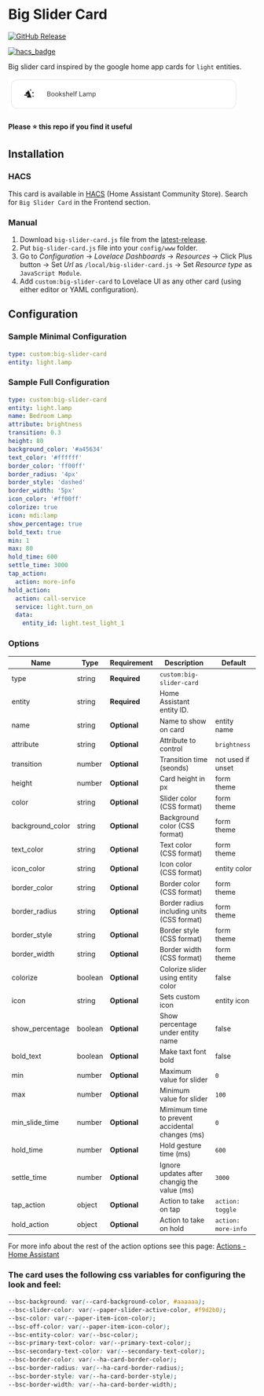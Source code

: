 # Big Slider Card
[![GitHub Release][releases-shield]][releases]
<!-- [![hacs_badge](https://img.shields.io/badge/HACS-default-orange.svg?style=for-the-badge)](https://github.com/custom-components/hacs) -->
[![hacs_badge](https://img.shields.io/badge/HACS-Default-41BDF5.svg?style=for-the-badge)](https://github.com/hacs/integration)

Big slider card inspired by the google home app cards for `light` entities.

<picture>
  <source media="(prefers-color-scheme: dark)" srcset="https://raw.githubusercontent.com/nicufarmache/lovelace-big-slider-card/master/readme-images/prev-dark.gif">
  <img width="470" alt="Preview" src="https://raw.githubusercontent.com/nicufarmache/lovelace-big-slider-card/master/readme-images/prev-light.gif">
</picture>

#### Please ⭐️ this repo if you find it useful


## Installation

### HACS
This card is available in [HACS][hacs] (Home Assistant Community Store).
Search for `Big Slider Card` in the Frontend section.

### Manual

1. Download `big-slider-card.js` file from the [latest-release].
2. Put `big-slider-card.js` file into your `config/www` folder.
3. Go to _Configuration_ → _Lovelace Dashboards_ → _Resources_ → Click Plus button → Set _Url_ as `/local/big-slider-card.js` → Set _Resource type_ as `JavaScript Module`.
4. Add `custom:big-slider-card` to Lovelace UI as any other card (using either editor or YAML configuration).

## Configuration
### Sample Minimal Configuration
```yaml
type: custom:big-slider-card
entity: light.lamp
```
### Sample Full Configuration
```yaml
type: custom:big-slider-card
entity: light.lamp
name: Bedroom Lamp
attribute: brightness
transition: 0.3
height: 80
background_color: '#a45634'
text_color: '#ffffff'
border_color: 'ff00ff'
border_radius: '4px'
border_style: 'dashed'
border_width: '5px'
icon_color: '#ff00ff'
colorize: true
icon: mdi:lamp
show_percentage: true
bold_text: true
min: 1
max: 80
hold_time: 600
settle_time: 3000
tap_action:
  action: more-info
hold_action:
  action: call-service
  service: light.turn_on
  data:
    entity_id: light.test_light_1
```

### Options

| Name              | Type    | Requirement  | Description                                    | Default             |
| ----------------- | ------- | ------------ | ---------------------------------------------- | ------------------- |
| type              | string  | **Required** | `custom:big-slider-card`                       |                     |
| entity            | string  | **Required** | Home Assistant entity ID.                      |                     |
| name              | string  | **Optional** | Name to show on card                           | entity name         |
| attribute         | string  | **Optional** | Attribute to control                           | `brightness`        |
| transition        | number  | **Optional** | Transition time (seonds)                       | not used if unset   |
| height            | number  | **Optional** | Card height in px                              | form theme          |
| color             | string  | **Optional** | Slider color (CSS format)                      | form theme          |
| background_color  | string  | **Optional** | Background color (CSS format)                  | form theme          |
| text_color        | string  | **Optional** | Text color (CSS format)                        | form theme          |
| icon_color        | string  | **Optional** | Icon color (CSS format)                        | entity color        |
| border_color      | string  | **Optional** | Border color (CSS format)                      | form theme          |
| border_radius     | string  | **Optional** | Border radius including units (CSS format)     | form theme          |
| border_style      | string  | **Optional** | Border style (CSS format)                      | form theme          |
| border_width      | string  | **Optional** | Border width (CSS format)                      | form theme          |
| colorize          | boolean | **Optional** | Colorize slider using entity color             | false               |
| icon              | string  | **Optional** | Sets custom icon                               | entity icon         |
| show_percentage   | boolean | **Optional** | Show percentage under entity name              | false               |
| bold_text         | boolean | **Optional** | Make taxt font bold                            | false               |
| min               | number  | **Optional** | Maximum value for slider                       | `0`                 |
| max               | number  | **Optional** | Minimum value for slider                       | `100`               |
| min_slide_time    | number  | **Optional** | Mimimum time to prevent accidental changes (ms)| `0`                 |
| hold_time         | number  | **Optional** | Hold gesture time (ms)                         | `600`               |
| settle_time       | number  | **Optional** | Ignore updates after changig the value (ms)    | `3000`              |
| tap_action        | object  | **Optional** | Action to take on tap                          | `action: toggle`    |
| hold_action       | object  | **Optional** | Action to take on hold                         | `action: more-info` |

For more info about the rest of the action options see this page: [Actions - Home Assistant][actions]

### The card uses the following css variables for configuring the look and feel:

```css
--bsc-background: var(--card-background-color, #aaaaaa);
--bsc-slider-color: var(--paper-slider-active-color, #f9d2b0);
--bsc-color: var(--paper-item-icon-color);
--bsc-off-color: var(--paper-item-icon-color);
--bsc-entity-color: var(--bsc-color);
--bsc-primary-text-color: var(--primary-text-color);
--bsc-secondary-text-color: var(--secondary-text-color);
--bsc-border-color: var(--ha-card-border-color);
--bsc-border-radius: var(--ha-card-border-radius);
--bsc-border-style: var(--ha-card-border-style);
--bsc-border-width: var(--ha-card-border-width);
```


<!-- References -->
[hacs]: https://hacs.xyz
[latest-release]: https://github.com/nicufarmache/lovelace-big-slider-card/releases/latest
[releases-shield]: https://img.shields.io/github/v/release/nicufarmache/lovelace-big-slider-card.svg?style=for-the-badge
[releases]: https://github.com/nicufarmache/lovelace-big-slider-card/releases
[icon-minimal]: https://raw.githubusercontent.com/nicufarmache/lovelace-big-slider-card/main/assets/grid-full-width.png
[actions]: https://www.home-assistant.io/dashboards/actions/
